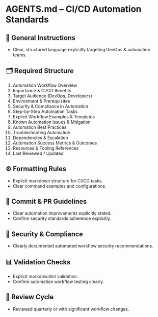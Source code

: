# AGENTS.md – CI/CD Automation Standards

## 📌 General Instructions
- Clear, structured language explicitly targeting DevOps & automation teams.

## 🗂️ Required Structure
1. Automation Workflow Overview
2. Importance & CI/CD Benefits
3. Target Audience (DevOps, Developers)
4. Environment & Prerequisites
5. Security & Compliance in Automation
6. Step-by-Step Automation Tasks
7. Explicit Workflow Examples & Templates
8. Known Automation Issues & Mitigation
9. Automation Best Practices
10. Troubleshooting Automation
11. Dependencies & Escalation
12. Automation Success Metrics & Outcomes
13. Resources & Tooling References
14. Last Reviewed / Updated

## ⚙️ Formatting Rules
- Explicit markdown structure for CI/CD tasks.
- Clear command examples and configurations.

## 🚩 Commit & PR Guidelines
- Clear automation improvements explicitly stated.
- Confirm security standards adherence explicitly.

## 🔐 Security & Compliance
- Clearly documented automated workflow security recommendations.

## 📊 Validation Checks
- Explicit markdownlint validation.
- Confirm automation workflow testing clearly.

## 🔄 Review Cycle
- Reviewed quarterly or with significant workflow changes.

